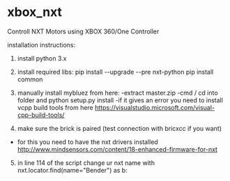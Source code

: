 # xbox_nxt
Controll NXT Motors using XBOX 360/One Controller


installation instructions:

1. install python 3.x

2. install required libs:
pip install --upgrade --pre nxt-python
pip install common

3. manually install mybluez from here:
-extract master.zip
-cmd / cd into folder and
python setup.py install
-if it gives an error you need to install vcpp build tools from here
https://visualstudio.microsoft.com/visual-cpp-build-tools/

4. make sure the brick is paired (test connection with bricxcc if you want) 
- for this you need to have the nxt drivers installed
http://www.mindsensors.com/content/18-enhanced-firmware-for-nxt

5. in line 114 of the script change ur nxt name
with nxt.locator.find(name="Bender") as b:
